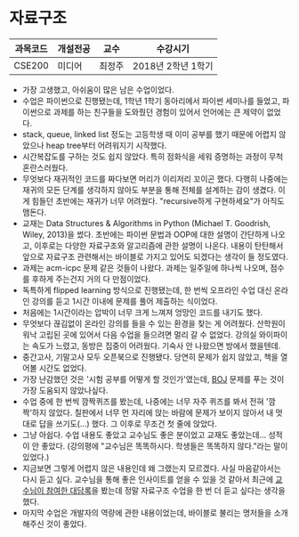 # 자료구조

과목코드 | 개설전공 | 교수 | 수강시기 |
--------|---------|--------|---------|
CSE200 | 미디어 | 최정주 | 2018년 2학년 1학기 |

* 가장 고생했고, 아쉬움이 많은 남은 수업이었다.
* 수업은 파이썬으로 진행됐는데, 1학년 1학기 동아리에서 파이썬 세미나를 들었고, 파이썬으로 과제를 하는 친구들을 도와줬던 경험이 있어서 언어에는 큰 제약이 없었다.
* stack, queue, linked list 정도는 고등학생 때 이미 공부를 했기 때문에 어렵지 않았으나 heap tree부터 어려워지기 시작했다.
* 시간복잡도를 구하는 것도 쉽지 않았다. 특히 점화식을 세워 증명하는 과정이 무척 혼란스러웠다.
* 무엇보다 재귀적인 코드를 짜다보면 머리가 이리저리 꼬이곤 했다. 다행히 나중에는 재귀의 모든 단계를 생각하지 않아도 부분을 통해 전체를 설계하는 감이 생겼다. 이게 힘들던 초반에는 재귀가 너무 어려웠다. "recursive하게 구현하세요"가 아직도 맴돈다.
* 교재는 Data Structures & Algorithms in Python (Michael T. Goodrish, Wiley, 2013)을 썼다. 초반에는 파이썬 문법과 OOP에 대한 설명이 간단하게 나오고, 이후로는 다양한 자료구조와 알고리즘에 관한 설명이 나온다. 내용이 탄탄해서 앞으로 자료구조 관련해서는 바이블로 가지고 있어도 되겠다는 생각이 들 정도였다.
* 과제는 acm-icpc 문제 같은 것들이 나왔다. 과제는 일주일에 하나씩 나오며, 점수를 후하게 주는건지 거의 다 만점이었다.
* 독특하게 flipped learning 방식으로 진행됐는데, 한 번씩 오프라인 수업 대신 온라인 강의를 듣고 1시간 이내에 문제를 풀어 제출하는 식이었다. 
* 처음에는 1시간이라는 압박이 너무 크게 느껴져 엉망인 코드를 내기도 했다. 
* 무엇보다 끊김없이 온라인 강의를 들을 수 있는 환경을 찾는 게 어려웠다. 산학원이 워낙 고립된 곳에 있어서 다음 수업을 들으려면 멀리 갈 수 없었다. 강의실 와이파이는 속도가 느렸고, 동방은 집중이 어려웠다. 기숙사 안 나왔으면 방에서 했을텐데.
* 중간고사, 기말고사 모두 오픈북으로 진행됐다. 당연히 문제가 쉽지 않았고, 책을 열어볼 시간도 없었다.
* 가장 난감했던 것은 '시험 공부를 어떻게 할 것인가'였는데, [BOJ](https://www.acmicpc.net/) 문제를 푸는 것이 가장 도움되지 않았나싶다.
* 수업 중에 한 번씩 깜짝퀴즈를 봤는데, 나중에는 너무 자주 퀴즈를 봐서 전혀 '깜짝'하지 않았다. 칠판에서 너무 먼 자리에 앉는 바람에 문제가 보이지 않아서 내 멋대로 답을 쓰기도(...) 했다. 그 이후로 무조건 첫 줄에 앉았다. 
* 그냥 아쉽다. 수업 내용도 좋았고 교수님도 좋은 분이었고 교재도 좋았는데... 성적이 안 좋았다. (강의평에 "교수님은 똑똑하시다. 학생들은 똑똑하지 않다."라는 말이 있었다.)
* 지금보면 그렇게 어렵지 않은 내용인데 왜 그랬는지 모르겠다. 사실 마음같아서는 다시 듣고 싶다. 교수님을 통해 좋은 인사이트를 얻을 수 있을 것 같아서 최근에 [교수님이 참여한 대담록](https://m.blog.naver.com/PostView.nhn?blogId=greatajou&logNo=221118119898&proxyReferer=https%3A%2F%2Fwww.google.co.kr%2F)을 봤는데 정말 자료구조 수업을 한 번 더 듣고 싶다는 생각을 했다.
* 마지막 수업은 개발자의 역량에 관한 내용이었는데, 바이블로 불리는 명저들을 소개해주신 것이 좋았다.
